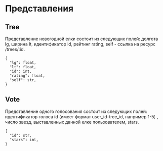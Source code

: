 # Представления

## Tree

Представление новогодной елки состоит из следующих полей: долгота lg, ширина lt, идентификатор id, рейтинг rating, self - ссылка на ресурс /trees/:id.
```
{
  "lg": float,
  "lt": float,
  "id": int,
  "rating": float,
  "self": str,
}
```

## Vote

Представление одного голосования состоит из следующих полей: идентификатор голоса id (имеет формат user_id-tree_id, например 1-5) , число звезд, выставленных данной елке пользователем, stars.
```
{
  "id": str,
  "stars": int,
}
```
